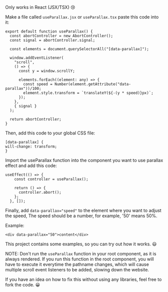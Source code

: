 Only works in React (JSX/TSX) 😢

Make a file called `useParallax.jsx` or `useParallax.tsx` paste this code into it:

```
export default function useParallax() {
  const abortController = new AbortController();
  const signal = abortController.signal;

  const elements = document.querySelectorAll("[data-parallax]");

  window.addEventListener(
    "scroll",
    () => {
      const y = window.scrollY;

      elements.forEach((element: any) => {
        const speed = Number(element.getAttribute("data-parallax"))/100;
        element.style.transform = `translateY(${-(y * speed)}px)`;
      });
    },
    { signal }
  );

  return abortController;
}

```

Then, add this code to your global CSS file:

```
[data-parallax] {
will-change: transform;
}

```

Import the useParallax function into the component you want to use parallax effect and add this code:

```
useEffect(() => {
    const controller = useParallax();

    return () => {
      controller.abort();
    };
  }, []);

```

Finally, add `data-parallax="speed"` to the element where you want to adjust the speed,
The speed should be a number, for example, '50' means 50%.

Example:

```
<div data-parallax="50">content</div>

```

This project contains some examples, so you can try out how it works. 😃

NOTE: Don't run the `useParallax` function in your root component, as it is always rendered.
If you run this function in the root component, you will have to execute it everytime the pathname changes,
which will cause multiple scroll event listeners to be added, slowing down the website.

If you have an idea on how to fix this without using any libraries, feel free to fork the code. 😀
